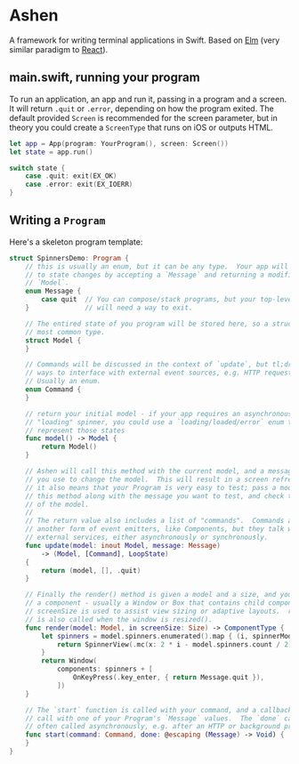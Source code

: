 # Ashen

A framework for writing terminal applications in Swift.
Based on [Elm](http://elm-lang.org) (very similar paradigm to
[React](https://facebook.github.io/react/)).

## main.swift, running your program

To run an application, an app and run it, passing in a program and a screen.  It
will return `.quit` or `.error`, depending on how the program exited.  The
default provided `Screen` is recommended for the screen parameter, but in theory
you could create a `ScreenType` that runs on iOS or outputs HTML.

```swift
let app = App(program: YourProgram(), screen: Screen())
let state = app.run()

switch state {
    case .quit: exit(EX_OK)
    case .error: exit(EX_IOERR)
}
```

## Writing a `Program`

Here's a skeleton program template:

```swift
struct SpinnersDemo: Program {
    // this is usually an enum, but it can be any type.  Your app will respond
    // to state changes by accepting a `Message` and returning a modified
    // `Model`.
    enum Message {
        case quit  // You can compose/stack programs, but your top-level program
    }              // will need a way to exit.

    // The entired state of you program will be stored here, so a struct is the
    // most common type.
    struct Model {
    }

    // Commands will be discussed in the context of `update`, but tl;dr they are
    // ways to interface with external event sources, e.g. HTTP requests.
    // Usually an enum.
    enum Command {
    }

    // return your initial model - if your app requires an asynchronous
    // "loading" spinner, you could use a `loading/loaded/error` enum to
    // represent those states
    func model() -> Model {
        return Model()
    }

    // Ashen will call this method with the current model, and a message that
    // you use to change the model.  This will result in a screen refresh, but
    // it also means that your Program is very easy to test; pass a model to
    // this method along with the message you want to test, and check the values
    // of the model.
    //
    // The return value also includes a list of "commands".  Commands are
    // another form of event emitters, like Components, but they talk with
    // external services, either asynchronously or synchronously.
    func update(model: inout Model, message: Message)
        -> (Model, [Command], LoopState)
    {
        return (model, [], .quit)
    }

    // Finally the render() method is given a model and a size, and you return
    // a component - usually a Window or Box that contains child components. The
    // screenSize is used to assist view sizing or adaptive layouts.  render()
    // is also called when the window is resized().
    func render(model: Model, in screenSize: Size) -> ComponentType {
        let spinners = model.spinners.enumerated().map { (i, spinnerModel) in
            return SpinnerView(.mc(x: 2 * i - model.spinners.count / 2), model: spinnerModel)
        }
        return Window(
            components: spinners + [
                OnKeyPress(.key_enter, { return Message.quit }),
            ])
    }

    // The `start` function is called with your command, and a callback you can
    // call with one of your Program's `Message` values.  The `done` callback is
    // often called asynchronously, e.g. after an HTTP or background process.
    func start(command: Command, done: @escaping (Message) -> Void) {
    }
}
```
